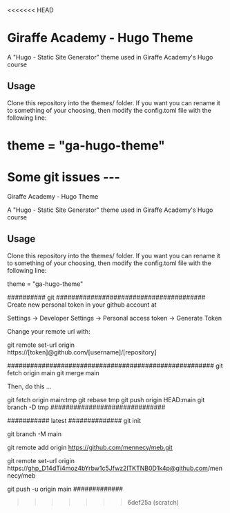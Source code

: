 <<<<<<< HEAD
# Giraffe Academy - Hugo Theme
A "Hugo - Static Site Generator" theme used in Giraffe Academy's Hugo course

## Usage
Clone this repository into the themes/ folder. If you want you can rename it to something of your choosing, then modify the config.toml file with the following line:

theme = "ga-hugo-theme" 
=======
# Some git issues ---

Giraffe Academy - Hugo Theme

A "Hugo - Static Site Generator" theme used in Giraffe Academy's Hugo course

## Usage

Clone this repository into the themes/ folder. If you want you can rename it to something of your choosing, then modify the config.toml file with the following line:

theme = "ga-hugo-theme"

########## git #######################################
Create new personal token in your github account at

Settings -> Developer Settings -> Personal access token -> Generate Token

Change your remote url with:

git remote set-url origin https://[token]@github.com/[username]/[repository]

######################################################
git fetch origin main
git merge main

Then, do this ...

git fetch origin main:tmp
git rebase tmp
git push origin HEAD:main
git branch -D tmp
##############################

########### latest ##############
git init

git branch -M main

git remote add origin https://github.com/mennecy/meb.git

git remote set-url origin https://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@github.com/mennecy/meb

git push -u origin main
#############
>>>>>>> 6def25a (scratch)
